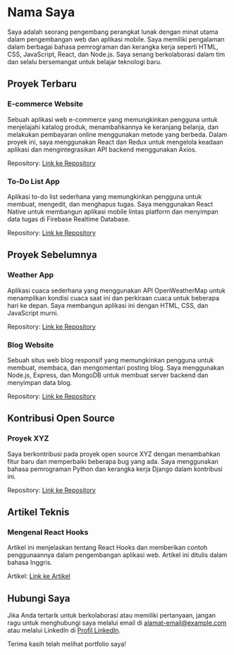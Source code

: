 # Nama Saya

Saya adalah seorang pengembang perangkat lunak dengan minat utama dalam pengembangan web dan aplikasi mobile. Saya memiliki pengalaman dalam berbagai bahasa pemrograman dan kerangka kerja seperti HTML, CSS, JavaScript, React, dan Node.js. Saya senang berkolaborasi dalam tim dan selalu bersemangat untuk belajar teknologi baru.

## Proyek Terbaru

### E-commerce Website
Sebuah aplikasi web e-commerce yang memungkinkan pengguna untuk menjelajahi katalog produk, menambahkannya ke keranjang belanja, dan melakukan pembayaran online menggunakan metode yang berbeda. Dalam proyek ini, saya menggunakan React dan Redux untuk mengelola keadaan aplikasi dan mengintegrasikan API backend menggunakan Axios.

Repository: [Link ke Repository](https://github.com/nama-pengembang/e-commerce-website)

### To-Do List App
Aplikasi to-do list sederhana yang memungkinkan pengguna untuk membuat, mengedit, dan menghapus tugas. Saya menggunakan React Native untuk membangun aplikasi mobile lintas platform dan menyimpan data tugas di Firebase Realtime Database.

Repository: [Link ke Repository](https://github.com/nama-pengembang/todo-list-app)

## Proyek Sebelumnya

### Weather App
Aplikasi cuaca sederhana yang menggunakan API OpenWeatherMap untuk menampilkan kondisi cuaca saat ini dan perkiraan cuaca untuk beberapa hari ke depan. Saya membangun aplikasi ini dengan HTML, CSS, dan JavaScript murni.

Repository: [Link ke Repository](https://github.com/nama-pengembang/weather-app)

### Blog Website
Sebuah situs web blog responsif yang memungkinkan pengguna untuk membuat, membaca, dan mengomentari posting blog. Saya menggunakan Node.js, Express, dan MongoDB untuk membuat server backend dan menyimpan data blog.

Repository: [Link ke Repository](https://github.com/nama-pengembang/blog-website)

## Kontribusi Open Source

### Proyek XYZ
Saya berkontribusi pada proyek open source XYZ dengan menambahkan fitur baru dan memperbaiki beberapa bug yang ada. Saya menggunakan bahasa pemrograman Python dan kerangka kerja Django dalam kontribusi ini.

Repository: [Link ke Repository](https://github.com/open-source-project/xyz)

## Artikel Teknis

### Mengenal React Hooks
Artikel ini menjelaskan tentang React Hooks dan memberikan contoh penggunaannya dalam pengembangan aplikasi web. Artikel ini ditulis dalam bahasa Inggris.

Artikel: [Link ke Artikel](https://link-ke-artikel)

## Hubungi Saya

Jika Anda tertarik untuk berkolaborasi atau memiliki pertanyaan, jangan ragu untuk menghubungi saya melalui email di [alamat-email@example.com](mailto:alamat-email@example.com) atau melalui LinkedIn di [Profil LinkedIn](https://www.linkedin.com/in/nama-pengembang).

Terima kasih telah melihat portfolio saya!
